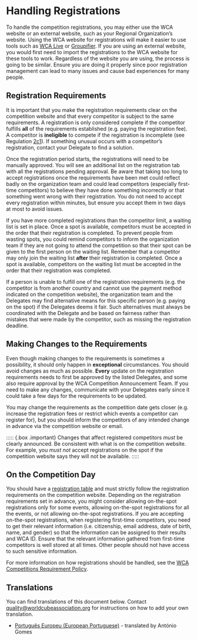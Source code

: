 # Handling Registrations

To handle the competition registrations, you may either use the WCA website or an external website, such as your Regional Organization’s website. Using the WCA website for registrations will make it easier to use tools such as [WCA Live](https://github.com/thewca/wca-live/wiki/Guide) or [Groupifier](https://groupifier.jonatanklosko.com/). If you are using an external website, you would first need to import the registrations to the WCA website for these tools to work. Regardless of the website you are using, the process is going to be similar. Ensure you are doing it properly since poor registration management can lead to many issues and cause bad experiences for many people.

## Registration Requirements

It is important that you make the registration requirements clear on the competition website and that every competitor is subject to the same requirements. A registration is only considered complete if the competitor fulfills **all** of the requirements established (e.g. paying the registration fee). A competitor is **ineligible** to compete if the registration is incomplete (see Regulation [2c1](wca{regulations/#2c1})). If something unusual occurs with a competitor’s registration, contact your Delegate to find a solution.

Once the registration period starts, the registrations will need to be manually approved. You will see an additional list on the registration tab with all the registrations pending approval. Be aware that taking too long to accept registrations once the requirements have been met could reflect badly on the organization team and could lead competitors (especially first-time competitors) to believe they have done something incorrectly or that something went wrong with their registration. You do not need to accept every registration within minutes, but ensure you accept them in two days at most to avoid issues.

If you have more completed registrations than the competitor limit, a waiting list is set in place. Once a spot is available, competitors must be accepted in the order that their registration is completed. To prevent people from wasting spots, you could remind competitors to inform the organization team if they are not going to attend the competition so that their spot can be given to the first person on the waiting list. Remember that a competitor may only join the waiting list **after** their registration is completed. Once a spot is available, competitors on the waiting list must be accepted in the order that their registration was completed.

If a person is unable to fulfill one of the registration requirements (e.g. the competitor is from another country and cannot use the payment method indicated on the competition website), the organization team and the Delegates may find alternative means for this specific person (e.g. paying on the spot) if the Delegates deems it fair. Such alternatives must always be coordinated with the Delegate and be based on fairness rather than mistakes that were made by the competitor, such as missing the registration deadline.

## Making Changes to the Requirements

Even though making changes to the requirements is sometimes a possibility, it should only happen in **exceptional** circumstances. You should avoid changes as much as possible. **Every** update on the registration requirements needs to first be approved by the listed Delegates, and some also require approval by the WCA Competition Announcement Team. If you need to make any changes, communicate with your Delegates early since it could take a few days for the requirements to be updated.

You may change the requirements as the competition date gets closer (e.g. increase the registration fees or restrict which events a competitor can register for), but you should inform the competitors of any intended change in advance via the competition website or email.

::::: {.box .important}
Changes that affect registered competitors _must_ be clearly announced. Be consistent with what is on the competition website. For example, you _must not_ accept registrations on the spot if the competition website says they will not be available.
:::::

## On the Competition Day

You should have a [registration table](wcadoc{edudoc/organizer-guidelines/venue-setup.pdf}) and must strictly follow the registration requirements on the competition website. Depending on the registration requirements set in advance, you might consider allowing on-the-spot registrations only for some events, allowing on-the-spot registrations for all the events, or not allowing on-the-spot registrations. If you are accepting on-the-spot registrations, when registering first-time competitors, you need to get their relevant information (i.e. citizenship, email address, date of birth, name, and gender) so that the information can be assigned to their results and WCA ID. Ensure that the relevant information gathered from first-time competitors is well stored at all times. Other people should not have access to such sensitive information.

For more information on how registrations should be handled, see the [WCA Competitions Requirement Policy](wcadoc{documents/policies/external/Competition%20Requirements.pdf}).

<div class="spacer"></div>

## Translations

You can find translations of this document below. Contact [quality@worldcubeassociation.org](mailto:quality@worldcubeassociation.org) for instructions on how to add your own translation.

- [Português Europeu (European Portuguese)](wcadoc{edudoc/organizer-guidelines/pt/registration.pdf}) - translated by António Gomes
